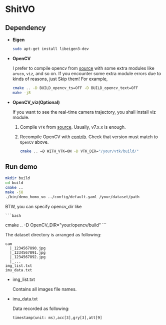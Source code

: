 # ShitVO

## Dependency

- **Eigen**

  ```bash
  sudo apt-get install libeigen3-dev
  ```

- **OpenCV**

  I prefer to compile opencv from [source](https://github.com/opencv/opencv) with some extra modules like `aruco`, `viz`, and so on. If you encounter some extra module errors due to kinds of reasons, just Skip them! For example,

  ```bash
  cmake .. -D BUILD_opencv_ts=OFF -D BUILD_opencv_text=OFF
  make -j8
  ```

- **OpenCV_viz(Optional)**

  If you want to see the real-time camera trajectory, you shall install viz module.

  1. Compile `VTK` from [source](https://github.com/Kitware/VTK). Usually, v7.x.x is enough.

  2. Recompile OpenCV with [contrib](https://github.com/opencv/opencv_contrib). Check that version must match to `OpenCV` above.

     ```bash
     cmake .. –D WITH_VTK=ON -D VTK_DIR="/your/vtk/build/"
     ```



## Run demo

```bash
mkdir build
cd build
cmake ..
make -j8
./bin/demo_homo_vo ../config/default.yaml /your/dataset/path
```

BTW, you can specify opencv_dir like

    ```bash
cmake .. -D OpenCV_DIR="your/opencv/build"
    ```

The dataset directory is arranged as following:

```
cam
  |_1234567890.jpg
  |_1234567891.jpg
  |_1234567892.jpg
  |_...
img_list.txt
imu_data.txt
```

- img_list.txt

  Contains all images file names.

- imu_data.txt

  Data recorded as following:

  ```
  timestamp(unit: ms),acc[3],gry[3],att[9]
  ```

  



